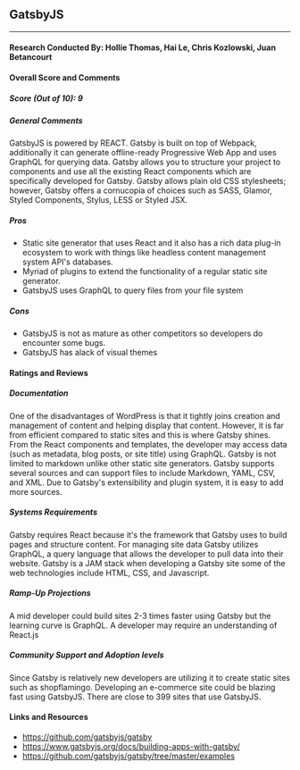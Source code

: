 ## GatsbyJS
---
#### Research Conducted By: Hollie Thomas, Hai Le, Chris Kozlowski, Juan Betancourt
#### Overall Score and Comments
##### Score (Out of 10): 9
##### General Comments
GatsbyJS is powered by REACT. Gatsby is built on top of Webpack, additionally it can generate offline-ready Progressive Web App and uses GraphQL for querying data. Gatsby allows you to structure your project to components and use all the existing React components which are specifically developed for Gatsby. Gatsby allows plain old CSS stylesheets; however, Gatsby offers a cornucopia of choices such as SASS, Glamor, Styled Components, Stylus, LESS or Styled JSX. 
##### Pros
* Static site generator that uses React and it also has a rich data plug-in ecosystem to work with things like headless content management system API's databases.
* Myriad of plugins to extend the functionality of a regular static site generator.
* GatsbyJS uses GraphQL to query files from your file system 
##### Cons
* GatsbyJS is not as mature as other competitors so developers do encounter some bugs.
* GatsbyJS has alack of visual themes
#### Ratings and Reviews
##### Documentation
One of the disadvantages of WordPress is that it tightly joins creation and management of content and helping display that content. However, it is far from efficient compared to static sites and this is where Gatsby shines. From the React components and templates, the developer may access data (such as metadata, blog posts, or site title) using GraphQL. Gatsby is not limited to markdown unlike other static site generators. Gatsby supports several sources and can support files to include Markdown, YAML, CSV, and XML. Due to Gatsby's extensibility and plugin system, it is easy to add more sources. 

##### Systems Requirements
Gatsby requires React because it's the framework that Gatsby uses to build pages and structure content. For managing site data Gatsby utilizes GraphQL, a query language that allows the developer to pull data into their website. Gatsby is a JAM stack when developing a Gatsby site some of the web technologies include HTML, CSS, and Javascript. 

##### Ramp-Up Projections
A mid developer could build sites 2-3 times faster using Gatsby but the learning curve is GraphQL. A developer may require an understanding of React.js

##### Community Support and Adoption levels
Since Gatsby is relatively new developers are utilizing it to create static sites such as shopflamingo. Developing an e-commerce site could be blazing fast using GatsbyJS. There are close to 399 sites that use GatsbyJS.

#### Links and Resources
* https://github.com/gatsbyjs/gatsby
* https://www.gatsbyjs.org/docs/building-apps-with-gatsby/
* https://github.com/gatsbyjs/gatsby/tree/master/examples